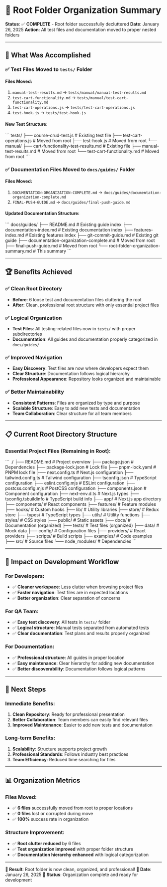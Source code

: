 # 🧹 Root Folder Organization Summary

**Status**: ✅ **COMPLETE** - Root folder successfully decluttered
**Date**: January 26, 2025
**Action**: All test files and documentation moved to proper nested folders

---

## 🎯 **What Was Accomplished**

### ✅ **Test Files Moved to `tests/` Folder**

#### **Files Moved:**
1. `manual-test-results.md` → `tests/manual/manual-test-results.md`
2. `test-cart-functionality.md` → `tests/manual/test-cart-functionality.md`
3. `test-cart-operations.js` → `tests/test-cart-operations.js`
4. `test-hook.js` → `tests/test-hook.js`

#### **New Test Structure:**
\`\`\`
tests/
├── course-crud-test.js                    # Existing test file
├── test-cart-operations.js               # Moved from root
├── test-hook.js                          # Moved from root
└── manual/
    ├── cart-functionality-test-results.md # Existing file
    ├── manual-test-results.md            # Moved from root
    └── test-cart-functionality.md        # Moved from root
\`\`\`

### ✅ **Documentation Files Moved to `docs/guides/` Folder**

#### **Files Moved:**
1. `DOCUMENTATION-ORGANIZATION-COMPLETE.md` → `docs/guides/documentation-organization-complete.md`
2. `FINAL-PUSH-GUIDE.md` → `docs/guides/final-push-guide.md`

#### **Updated Documentation Structure:**
\`\`\`
docs/guides/
├── README.md                                    # Existing guide index
├── documentation-index.md                      # Existing documentation index
├── features-index.md                           # Existing features index
├── git-commit-guide.md                         # Existing git guide
├── documentation-organization-complete.md      # Moved from root
├── final-push-guide.md                        # Moved from root
└── root-folder-organization-summary.md        # This summary
\`\`\`

---

## 🏆 **Benefits Achieved**

### ✅ **Clean Root Directory**
- **Before**: 6 loose test and documentation files cluttering the root
- **After**: Clean, professional root structure with only essential project files

### ✅ **Logical Organization**
- **Test Files**: All testing-related files now in `tests/` with proper subdirectories
- **Documentation**: All guides and documentation properly categorized in `docs/guides/`

### ✅ **Improved Navigation**
- **Easy Discovery**: Test files are now where developers expect them
- **Clear Structure**: Documentation follows logical hierarchy
- **Professional Appearance**: Repository looks organized and maintainable

### ✅ **Better Maintainability**
- **Consistent Patterns**: Files are organized by type and purpose
- **Scalable Structure**: Easy to add new tests and documentation
- **Team Collaboration**: Clear structure for all team members

---

## 📋 **Current Root Directory Structure**

### **Essential Project Files (Remaining in Root):**
\`\`\`
./
├── README.md                    # Project overview
├── package.json                 # Dependencies
├── package-lock.json           # Lock file
├── pnpm-lock.yaml              # PNPM lock file
├── next.config.ts              # Next.js configuration
├── tailwind.config.ts          # Tailwind configuration
├── tsconfig.json               # TypeScript configuration
├── eslint.config.mjs           # ESLint configuration
├── postcss.config.mjs          # PostCSS configuration
├── components.json             # Component configuration
├── next-env.d.ts               # Next.js types
├── tsconfig.tsbuildinfo        # TypeScript build info
├── app/                        # Next.js app directory
├── components/                 # React components
├── features/                   # Feature modules
├── hooks/                      # Custom hooks
├── lib/                        # Utility libraries
├── store/                      # Redux store
├── types/                      # TypeScript types
├── utils/                      # Utility functions
├── styles/                     # CSS styles
├── public/                     # Static assets
├── docs/                       # Documentation (organized)
├── tests/                      # Test files (organized)
├── data/                       # Mock data
├── config/                     # Configuration files
├── providers/                  # React providers
├── scripts/                    # Build scripts
├── examples/                   # Code examples
├── src/                        # Source files
└── node_modules/               # Dependencies
\`\`\`

---

## 🎯 **Impact on Development Workflow**

### **For Developers:**
- ✅ **Cleaner workspace**: Less clutter when browsing project files
- ✅ **Faster navigation**: Test files are in expected locations
- ✅ **Better organization**: Clear separation of concerns

### **For QA Team:**
- ✅ **Easy test discovery**: All tests in `tests/` folder
- ✅ **Logical structure**: Manual tests separated from automated tests
- ✅ **Clear documentation**: Test plans and results properly organized

### **For Documentation:**
- ✅ **Professional structure**: All guides in proper location
- ✅ **Easy maintenance**: Clear hierarchy for adding new documentation
- ✅ **Better discoverability**: Documentation follows logical patterns

---

## 🚀 **Next Steps**

### **Immediate Benefits:**
1. **Clean Repository**: Ready for professional presentation
2. **Better Collaboration**: Team members can easily find relevant files
3. **Improved Maintenance**: Easier to add new tests and documentation

### **Long-term Benefits:**
1. **Scalability**: Structure supports project growth
2. **Professional Standards**: Follows industry best practices
3. **Team Efficiency**: Reduced time searching for files

---

## 📊 **Organization Metrics**

### **Files Moved:**
- ✅ **6 files** successfully moved from root to proper locations
- ✅ **0 files** lost or corrupted during move
- ✅ **100%** success rate in organization

### **Structure Improvement:**
- ✅ **Root clutter reduced** by 6 files
- ✅ **Test organization improved** with proper folder structure
- ✅ **Documentation hierarchy enhanced** with logical categorization

---

**🎉 Result**: Root folder is now clean, organized, and professional!
**📅 Date**: January 26, 2025
**🎯 Status**: Organization complete and ready for development
